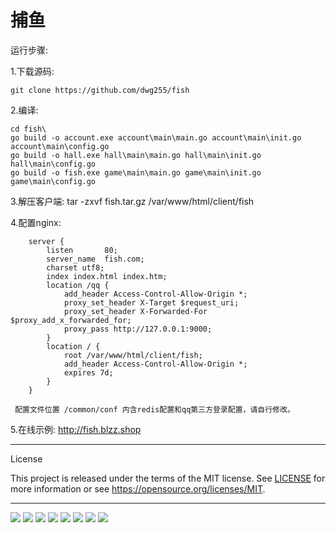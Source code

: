 # 捕鱼

运行步骤:

1.下载源码:

    git clone https://github.com/dwg255/fish

2.编译:

    cd fish\
    go build -o account.exe account\main\main.go account\main\init.go account\main\config.go
    go build -o hall.exe hall\main\main.go hall\main\init.go hall\main\config.go
    go build -o fish.exe game\main\main.go game\main\init.go game\main\config.go

3.解压客户端:
    tar -zxvf fish.tar.gz /var/www/html/client/fish

4.配置nginx:
```
    server {
        listen       80;
        server_name  fish.com;
        charset utf8;
        index index.html index.htm;
        location /qq {
            add_header Access-Control-Allow-Origin *;
            proxy_set_header X-Target $request_uri;
            proxy_set_header X-Forwarded-For $proxy_add_x_forwarded_for;
            proxy_pass http://127.0.0.1:9000;
        }
        location / {
            root /var/www/html/client/fish;
            add_header Access-Control-Allow-Origin *;
            expires 7d;
        }
    }
```
     配置文件位置 /common/conf 内含redis配置和qq第三方登录配置，请自行修改。

5.在线示例:
     http://fish.blzz.shop
    
---

License

This project is released under the terms of the MIT license. See [LICENSE](LICENSE) for more
information or see https://opensource.org/licenses/MIT.
   
   
---

![](https://github.com/dwg255/fish/blob/master/client/qg_%E5%89%AF%E6%9C%AC.jpg?raw=true)
![](https://raw.githubusercontent.com/dwg255/fish/master/client/1.jpg)
![](https://raw.githubusercontent.com/dwg255/fish/master/client/2.jpg)
![](https://raw.githubusercontent.com/dwg255/fish/master/client/3.jpg)
![](https://raw.githubusercontent.com/dwg255/fish/master/client/4.jpg)
![](https://raw.githubusercontent.com/dwg255/fish/master/client/5.jpg)
![](https://raw.githubusercontent.com/dwg255/fish/master/client/6.jpg)
![](https://github.com/dwg255/fish/blob/master/client/qg_%E5%89%AF%E6%9C%AC.jpg?raw=true)
